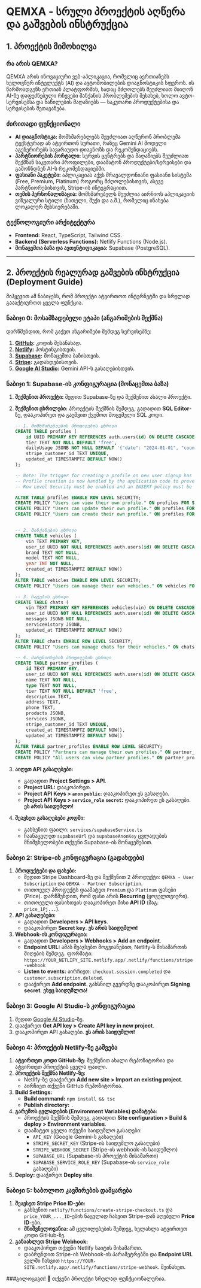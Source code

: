 # QEMXA - სრული პროექტის აღწერა და გაშვების ინსტრუქცია

## 1. პროექტის მიმოხილვა

### რა არის QEMXA?
QEMXA არის ინოვაციური ვებ-აპლიკაცია, რომელიც აერთიანებს ხელოვნურ ინტელექტს (AI) და ავტომობილების დიაგნოსტიკის სფეროს. ის წარმოადგენს ერთიან პლატფორმას, სადაც მძღოლებს შეუძლიათ მიიღონ AI-ზე დაფუძნებული რჩევები მანქანის პრობლემების შესახებ, ხოლო ავტო-სერვისებსა და ნაწილების მაღაზიებს — საკუთარი პროდუქტებისა და სერვისების შეთავაზება.

### ძირითადი ფუნქციონალი
-   **AI დიაგნოსტიკა:** მომხმარებლებს შეუძლიათ აღწერონ პრობლემა ტექსტურად ან ატვირთონ სურათი, რაზეც Gemini AI მოდელი აგენერირებს სავარაუდო დიაგნოზს და რეკომენდაციებს.
-   **პარტნიორების პორტალი:** სერვის ცენტრებს და მაღაზიებს შეუძლიათ შექმნან საკუთარი პროფილები, დაამატონ პროდუქტები/სერვისები და გამოჩნდნენ AI-ს რეკომენდაციებში.
-   **ფასიანი პაკეტები:** აპლიკაციას აქვს მრავალდონიანი ფასიანი სისტემა (Free, Premium, Platinum) როგორც მძღოლებისთვის, ასევე პარტნიორებისთვის, Stripe-ის ინტეგრაციით.
-   **თემის პერსონალიზაცია:** მომხმარებელს შეუძლია აირჩიოს აპლიკაციის ვიზუალური სტილი (ნათელი, მუქი და ა.შ.), რომელიც ინახება ლოკალურ მეხსიერებაში.

### ტექნოლოგიური არქიტექტურა
-   **Frontend:** React, TypeScript, Tailwind CSS.
-   **Backend (Serverless Functions):** Netlify Functions (Node.js).
-   **მონაცემთა ბაზა და ავთენტიფიკაცია:** Supabase (PostgreSQL).

---

## 2. პროექტის რეალურად გაშვების ინსტრუქცია (Deployment Guide)

მიჰყევით ამ ნაბიჯებს, რომ პროექტი ატვირთოთ ინტერნეტში და სრულად გაააქტიუროთ ყველა ფუნქცია.

### ნაბიჯი 0: მოსამზადებელი ეტაპი (ანგარიშების შექმნა)

დარწმუნდით, რომ გაქვთ ანგარიშები შემდეგ სერვისებზე:
1.  **[GitHub](https://github.com/):** კოდის შესანახად.
2.  **[Netlify](https://www.netlify.com/):** ჰოსტინგისთვის.
3.  **[Supabase](https://supabase.com/):** მონაცემთა ბაზისთვის.
4.  **[Stripe](https://stripe.com/):** გადახდებისთვის.
5.  **[Google AI Studio](https://aistudio.google.com/):** Gemini API-ს გასაღებისთვის.

### ნაბიჯი 1: Supabase-ის კონფიგურაცია (მონაცემთა ბაზა)

1.  **შექმენით პროექტი:** შედით Supabase-ზე და შექმენით ახალი პროექტი.
2.  **შექმენით ცხრილები:** პროექტის შექმნის შემდეგ, გადადით **SQL Editor**-ზე, დააკოპირეთ და გაუშვით ქვემოთ მოცემული SQL კოდი.

    ```sql
    -- 1. მომხმარებლების პროფილების ცხრილი
    CREATE TABLE profiles (
        id UUID PRIMARY KEY REFERENCES auth.users(id) ON DELETE CASCADE,
        tier TEXT NOT NULL DEFAULT 'free',
        dailyUsage JSONB NOT NULL DEFAULT '{"date": "2024-01-01", "count": 0}',
        stripe_customer_id TEXT UNIQUE,
        updated_at TIMESTAMPTZ DEFAULT NOW()
    );
    
    -- Note: The trigger for creating a profile on new user signup has been removed.
    -- Profile creation is now handled by the application code to prevent race conditions.
    -- Row Level Security must be enabled and an INSERT policy must be added.

    ALTER TABLE profiles ENABLE ROW LEVEL SECURITY;
    CREATE POLICY "Users can view their own profile." ON profiles FOR SELECT USING (auth.uid() = id);
    CREATE POLICY "Users can update their own profile." ON profiles FOR UPDATE USING (auth.uid() = id);
    CREATE POLICY "Users can create their own profile." ON profiles FOR INSERT WITH CHECK (auth.uid() = id);


    -- 2. მანქანების ცხრილი
    CREATE TABLE vehicles (
        vin TEXT PRIMARY KEY,
        user_id UUID NOT NULL REFERENCES auth.users(id) ON DELETE CASCADE,
        brand TEXT NOT NULL,
        model TEXT NOT NULL,
        year INT NOT NULL,
        created_at TIMESTAMPTZ DEFAULT NOW()
    );
    ALTER TABLE vehicles ENABLE ROW LEVEL SECURITY;
    CREATE POLICY "Users can manage their own vehicles." ON vehicles FOR ALL USING (auth.uid() = user_id);

    -- 3. ჩატების ცხრილი
    CREATE TABLE chats (
        vin TEXT PRIMARY KEY REFERENCES vehicles(vin) ON DELETE CASCADE,
        user_id UUID NOT NULL REFERENCES auth.users(id) ON DELETE CASCADE,
        messages JSONB NOT NULL,
        serviceHistory JSONB,
        updated_at TIMESTAMPTZ DEFAULT NOW()
    );
    ALTER TABLE chats ENABLE ROW LEVEL SECURITY;
    CREATE POLICY "Users can manage chats for their vehicles." ON chats FOR ALL USING (auth.uid() = user_id);

    -- 4. პარტნიორების პროფილების ცხრილი
    CREATE TABLE partner_profiles (
        id TEXT PRIMARY KEY,
        user_id UUID NOT NULL REFERENCES auth.users(id) ON DELETE CASCADE,
        name TEXT NOT NULL,
        type TEXT NOT NULL,
        tier TEXT NOT NULL DEFAULT 'free',
        description TEXT,
        address TEXT,
        phone TEXT,
        products JSONB,
        services JSONB,
        stripe_customer_id TEXT UNIQUE,
        created_at TIMESTAMPTZ DEFAULT NOW(),
        updated_at TIMESTAMPTZ DEFAULT NOW()
    );
    ALTER TABLE partner_profiles ENABLE ROW LEVEL SECURITY;
    CREATE POLICY "Partners can manage their own profiles." ON partner_profiles FOR ALL USING (auth.uid() = user_id);
    CREATE POLICY "All users can view partner profiles." ON partner_profiles FOR SELECT USING (true);
    ```

3.  **აიღეთ API გასაღებები:**
    -   გადადით **Project Settings > API**.
    -   **Project URL:** დააკოპირეთ.
    -   **Project API Keys > `anon` `public`:** დააკოპირეთ ეს გასაღები.
    -   **Project API Keys > `service_role` `secret`:** დააკოპირეთ ეს გასაღები. **ეს არის საიდუმლო!**

4.  **შეავსეთ გასაღებები კოდში:**
    - გახსენით ფაილი: `services/supabaseService.ts`
    - ჩაანაცვლეთ `supabaseUrl` და `supabaseAnonKey` ცვლადების მნიშვნელობები თქვენი Supabase-ის მონაცემებით.

### ნაბიჯი 2: Stripe-ის კონფიგურაცია (გადახდები)

1.  **პროდუქტები და ფასები:**
    -   შედით Stripe Dashboard-ზე და შექმენით 2 პროდუქტი: `QEMXA - User Subscription` და `QEMXA - Partner Subscription`.
    -   თითოეულ პროდუქტს დაამატეთ `Premium` და `Platinum` ფასები (Price). დარწმუნდით, რომ ფასი არის **Recurring** (ყოველთვიური).
    -   თითოეული ფასისთვის დააკოპირეთ მისი **API ID** (მაგ: `price_1Pj...`).
2.  **API გასაღებები:**
    -   გადადით **Developers > API keys**.
    -   დააკოპირეთ **Secret key**. **ეს არის საიდუმლო!**
3.  **Webhook-ის კონფიგურაცია:**
    -   გადადით **Developers > Webhooks > Add an endpoint**.
    -   **Endpoint URL:** ამას შეავსებთ მოგვიანებით, Netlify-ს მისამართის მიღების შემდეგ. ფორმატი: `https://YOUR_NETLIFY_SITE.netlify.app/.netlify/functions/stripe-webhook`
    -   **Listen to events:** აირჩიეთ: `checkout.session.completed` და `customer.subscription.deleted`.
    -   დააჭირეთ **Add endpoint**. გახსნილ გვერდზე დააკოპირეთ **Signing secret**. **ესეც საიდუმლოა!**

### ნაბიჯი 3: Google AI Studio-ს კონფიგურაცია

1.  შედით [Google AI Studio](https://aistudio.google.com/)-ზე.
2.  დააჭირეთ **Get API key > Create API key in new project**.
3.  დააკოპირეთ API გასაღები. **ეს არის საიდუმლო!**

### ნაბიჯი 4: პროექტის Netlify-ზე გაშვება

1.  **ატვირთეთ კოდი GitHub-ზე:** შექმენით ახალი რეპოზიტორია და ატვირთეთ პროექტის ყველა ფაილი.
2.  **პროექტის შექმნა Netlify-ზე:**
    -   Netlify-ზე დააჭირეთ **Add new site > Import an existing project**.
    -   აირჩიეთ თქვენი GitHub რეპოზიტორია.
3.  **Build Settings:**
    -   **Build command:** `npm install && tsc`
    -   **Publish directory:** `.`
4.  **გარემოს ცვლადების (Environment Variables) დამატება:**
    -   პროექტის შექმნის შემდეგ, გადადით **Site configuration > Build & deploy > Environment variables**.
    -   დაამატეთ ყველა თქვენი საიდუმლო გასაღები:
        -   `API_KEY` (Google Gemini-ს გასაღები)
        -   `STRIPE_SECRET_KEY` (Stripe-ის საიდუმლო გასაღები)
        -   `STRIPE_WEBHOOK_SECRET` (Stripe-ის webhook-ის საიდუმლო)
        -   `SUPABASE_URL` (Supabase-ის პროექტის მისამართი)
        -   `SUPABASE_SERVICE_ROLE_KEY` (Supabase-ის `service_role` გასაღები)
5.  **Deploy:** დააჭირეთ **Deploy site**.

### ნაბიჯი 5: საბოლოო კავშირების დამყარება

1.  **შეავსეთ Stripe Price ID-ები:**
    -   გახსენით `netlify/functions/create-stripe-checkout.ts` და `price_YOUR_..._ID`-ების ნაცვლად ჩასვით Stripe-დან აღებული **Price ID**-ები.
    -   **მნიშვნელოვანია:** ამ ცვლილებების შემდეგ, ხელახლა ატვირთეთ კოდი GitHub-ზე.
2.  **განაახლეთ Stripe Webhook:**
    -   დააკოპირეთ თქვენი Netlify საიტის მისამართი.
    -   დაბრუნდით Stripe-ის Webhook-ის პარამეტრებში და **Endpoint URL** ველში ჩასვით `https://YOUR-SITE.netlify.app/.netlify/functions/stripe-webhook`. შეინახეთ.

###გილოცავთ! 🎉
თქვენი პროექტი სრულად ფუნქციონალურია.